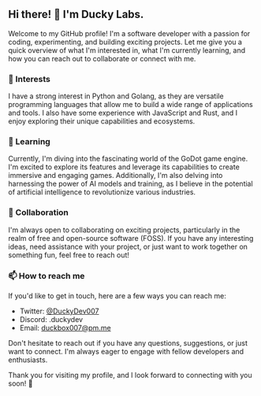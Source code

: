 ## Hi there! 👋 I'm Ducky Labs.

Welcome to my GitHub profile! I'm a software developer with a passion for coding, experimenting, and building exciting projects. Let me give you a quick overview of what I'm interested in, what I'm currently learning, and how you can reach out to collaborate or connect with me.

### 👀 Interests
I have a strong interest in Python and Golang, as they are versatile programming languages that allow me to build a wide range of applications and tools. I also have some experience with JavaScript and Rust, and I enjoy exploring their unique capabilities and ecosystems.

### 🌱 Learning
Currently, I'm diving into the fascinating world of the GoDot game engine. I'm excited to explore its features and leverage its capabilities to create immersive and engaging games. Additionally, I'm also delving into harnessing the power of AI models and training, as I believe in the potential of artificial intelligence to revolutionize various industries.

### 💞️ Collaboration
I'm always open to collaborating on exciting projects, particularly in the realm of free and open-source software (FOSS). If you have any interesting ideas, need assistance with your project, or just want to work together on something fun, feel free to reach out!

### 📫 How to reach me
If you'd like to get in touch, here are a few ways you can reach me:

- Twitter: [@DuckyDev007](https://twitter.com/DuckyDev007)
- Discord: .duckydev
- Email: duckbox007@pm.me

Don't hesitate to reach out if you have any questions, suggestions, or just want to connect. I'm always eager to engage with fellow developers and enthusiasts.

Thank you for visiting my profile, and I look forward to connecting with you soon! 🚀
